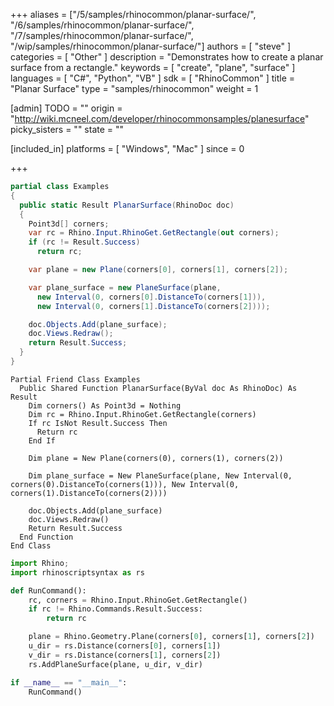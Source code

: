 +++
aliases = ["/5/samples/rhinocommon/planar-surface/", "/6/samples/rhinocommon/planar-surface/", "/7/samples/rhinocommon/planar-surface/", "/wip/samples/rhinocommon/planar-surface/"]
authors = [ "steve" ]
categories = [ "Other" ]
description = "Demonstrates how to create a planar surface from a rectangle."
keywords = [ "create", "plane", "surface" ]
languages = [ "C#", "Python", "VB" ]
sdk = [ "RhinoCommon" ]
title = "Planar Surface"
type = "samples/rhinocommon"
weight = 1

[admin]
TODO = ""
origin = "http://wiki.mcneel.com/developer/rhinocommonsamples/planesurface"
picky_sisters = ""
state = ""

[included_in]
platforms = [ "Windows", "Mac" ]
since = 0

+++

<div class="codetab-content" id="cs">

```cs
partial class Examples
{
  public static Result PlanarSurface(RhinoDoc doc)
  {
    Point3d[] corners;
    var rc = Rhino.Input.RhinoGet.GetRectangle(out corners);
    if (rc != Result.Success)
      return rc;

    var plane = new Plane(corners[0], corners[1], corners[2]);

    var plane_surface = new PlaneSurface(plane,
      new Interval(0, corners[0].DistanceTo(corners[1])),
      new Interval(0, corners[1].DistanceTo(corners[2])));

    doc.Objects.Add(plane_surface);
    doc.Views.Redraw();
    return Result.Success;
  }
}
```

</div>


<div class="codetab-content" id="vb">

```vbnet
Partial Friend Class Examples
  Public Shared Function PlanarSurface(ByVal doc As RhinoDoc) As Result
	Dim corners() As Point3d = Nothing
	Dim rc = Rhino.Input.RhinoGet.GetRectangle(corners)
	If rc IsNot Result.Success Then
	  Return rc
	End If

	Dim plane = New Plane(corners(0), corners(1), corners(2))

	Dim plane_surface = New PlaneSurface(plane, New Interval(0, corners(0).DistanceTo(corners(1))), New Interval(0, corners(1).DistanceTo(corners(2))))

	doc.Objects.Add(plane_surface)
	doc.Views.Redraw()
	Return Result.Success
  End Function
End Class
```

</div>


<div class="codetab-content" id="py">

```python
import Rhino;
import rhinoscriptsyntax as rs

def RunCommand():
    rc, corners = Rhino.Input.RhinoGet.GetRectangle()
    if rc != Rhino.Commands.Result.Success:
        return rc

    plane = Rhino.Geometry.Plane(corners[0], corners[1], corners[2])
    u_dir = rs.Distance(corners[0], corners[1])
    v_dir = rs.Distance(corners[1], corners[2])
    rs.AddPlaneSurface(plane, u_dir, v_dir)

if __name__ == "__main__":
    RunCommand()
```

</div>
